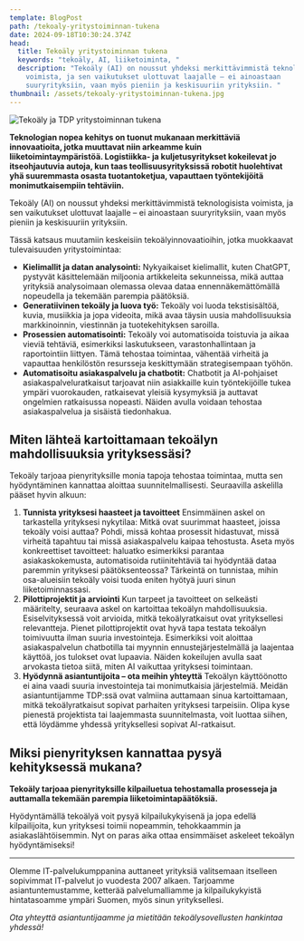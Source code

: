 ```yaml
---
template: BlogPost
path: /tekoaly-yritystoiminnan-tukena
date: 2024-09-18T10:30:24.374Z
head:
  title: Tekoäly yritystoiminnan tukena
  keywords: "tekoäly, AI, liiketoiminta, "
  description: "Tekoäly (AI) on noussut yhdeksi merkittävimmistä teknologisista
    voimista, ja sen vaikutukset ulottuvat laajalle – ei ainoastaan
    suuryrityksiin, vaan myös pieniin ja keskisuuriin yrityksiin. "
thumbnail: /assets/tekoaly-yritystoiminnan-tukena.jpg
---
```

![Tekoäly ja TDP yritystoiminnan tukena](/assets/tekoaly-yritystoiminnan-tukena.jpg)

**Teknologian nopea kehitys on tuonut mukanaan merkittäviä innovaatioita, jotka muuttavat niin arkeamme kuin liiketoimintaympäristöä. Logistiikka- ja kuljetusyritykset kokeilevat jo itseohjautuvia autoja, kun taas teollisuusyrityksissä robotit huolehtivat yhä suuremmasta osasta tuotantoketjua, vapauttaen työntekijöitä monimutkaisempiin tehtäviin.** 

Tekoäly (AI) on noussut yhdeksi merkittävimmistä teknologisista voimista, ja sen vaikutukset ulottuvat laajalle – ei ainoastaan suuryrityksiin, vaan myös pieniin ja keskisuuriin yrityksiin.

Tässä katsaus muutamiin keskeisiin tekoälyinnovaatioihin, jotka muokkaavat tulevaisuuden yritystoimintaa:

* **Kielimallit ja datan analysointi:**
  Nykyaikaiset kielimallit, kuten ChatGPT, pystyvät käsittelemään miljoonia artikkeleita sekunneissa, mikä auttaa yrityksiä analysoimaan olemassa olevaa dataa ennennäkemättömällä nopeudella ja tekemään parempia päätöksiä.
* **Generatiivinen tekoäly ja luova työ:**
  Tekoäly voi luoda tekstisisältöä, kuvia, musiikkia ja jopa videoita, mikä avaa täysin uusia mahdollisuuksia markkinoinnin, viestinnän ja tuotekehityksen saroilla.
* **Prosessien automatisointi:**
  Tekoäly voi automatisoida toistuvia ja aikaa vieviä tehtäviä, esimerkiksi laskutukseen, varastonhallintaan ja raportointiin liittyen. Tämä tehostaa toimintaa, vähentää virheitä ja vapauttaa henkilöstön resursseja keskittymään strategisempaan työhön.
* **Automatisoitu asiakaspalvelu ja chatbotit:**
  Chatbotit ja AI-pohjaiset asiakaspalveluratkaisut tarjoavat niin asiakkaille kuin työntekijöille tukea ympäri vuorokauden, ratkaisevat yleisiä kysymyksiä ja auttavat ongelmien ratkaisussa nopeasti. Näiden avulla voidaan tehostaa asiakaspalvelua ja sisäistä tiedonhakua.

## Miten lähteä kartoittamaan tekoälyn mahdollisuuksia yrityksessäsi?

Tekoäly tarjoaa pienyrityksille monia tapoja tehostaa toimintaa, mutta sen hyödyntäminen kannattaa aloittaa suunnitelmallisesti. Seuraavilla askelilla pääset hyvin alkuun:

1. **Tunnista yrityksesi haasteet ja tavoitteet**
   Ensimmäinen askel on tarkastella yrityksesi nykytilaa: Mitkä ovat suurimmat haasteet, joissa tekoäly voisi auttaa? Pohdi, missä kohtaa prosessit hidastuvat, missä virheitä tapahtuu tai missä asiakaspalvelu kaipaa tehostusta. Aseta myös konkreettiset tavoitteet: haluatko esimerkiksi parantaa asiakaskokemusta, automatisoida rutiinitehtäviä tai hyödyntää dataa paremmin yrityksesi päätöksenteossa? Tärkeintä on tunnistaa, mihin osa-alueisiin tekoäly voisi tuoda eniten hyötyä juuri sinun liiketoiminnassasi.
2. **Pilottiprojektit ja arviointi**
   Kun tarpeet ja tavoitteet on selkeästi määritelty, seuraava askel on kartoittaa tekoälyn mahdollisuuksia. Esiselvityksessä voit arvioida, mitkä tekoälyratkaisut ovat yrityksellesi relevantteja. Pienet pilottiprojektit ovat hyvä tapa testata tekoälyn toimivuutta ilman suuria investointeja. Esimerkiksi voit aloittaa asiakaspalvelun chatbotilla tai myynnin ennustejärjestelmällä ja laajentaa käyttöä, jos tulokset ovat lupaavia. Näiden kokeilujen avulla saat arvokasta tietoa siitä, miten AI vaikuttaa yrityksesi toimintaan.
3. **Hyödynnä asiantuntijoita – ota meihin yhteyttä**
   Tekoälyn käyttöönotto ei aina vaadi suuria investointeja tai monimutkaisia järjestelmiä. Meidän asiantuntijamme TDP:ssä ovat valmiina auttamaan sinua kartoittamaan, mitkä tekoälyratkaisut sopivat parhaiten yrityksesi tarpeisiin. Olipa kyse pienestä projektista tai laajemmasta suunnitelmasta, voit luottaa siihen, että löydämme yhdessä yrityksellesi sopivat AI-ratkaisut.

## Miksi pienyrityksen kannattaa pysyä kehityksessä mukana?

**Tekoäly tarjoaa pienyrityksille kilpailuetua tehostamalla prosesseja ja auttamalla tekemään parempia liiketoimintapäätöksiä.** 

Hyödyntämällä tekoälyä voit pysyä kilpailukykyisenä ja jopa edellä kilpailijoita, kun yrityksesi toimii nopeammin, tehokkaammin ja asiakaslähtöisemmin. Nyt on paras aika ottaa ensimmäiset askeleet tekoälyn hyödyntämiseksi!

- - -

Olemme IT-palvelukumppanina auttaneet yrityksiä valitsemaan itselleen sopivimmat IT-palvelut jo vuodesta 2007 alkaen. Tarjoamme asiantuntemustamme, ketterää palvelumalliamme ja kilpailukykyistä hintatasoamme ympäri Suomen, myös sinun yrityksellesi.

*O﻿ta yhteyttä asiantuntijaamme ja mietitään tekoälysovellusten hankintaa yhdessä!*